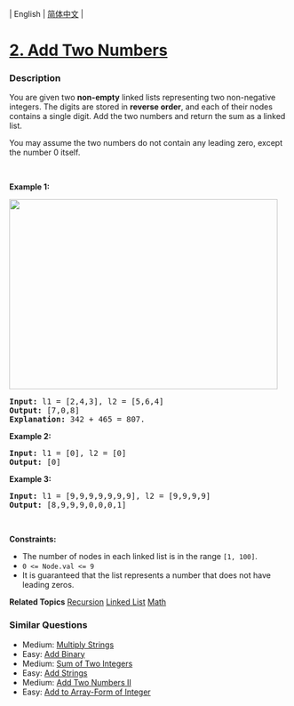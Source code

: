 | English | [简体中文](README.md) |

# [2. Add Two Numbers](https://leetcode-cn.com/problems/add-two-numbers)
 ### Description
<p>You are given two <strong>non-empty</strong> linked lists representing two non-negative integers. The digits are stored in <strong>reverse order</strong>, and each of their nodes contains a single digit. Add the two numbers and return the sum&nbsp;as a linked list.</p>

<p>You may assume the two numbers do not contain any leading zero, except the number 0 itself.</p>

<p>&nbsp;</p>
<p><strong>Example 1:</strong></p>
<img alt="" src="https://assets.leetcode.com/uploads/2020/10/02/addtwonumber1.jpg" style="width: 483px; height: 342px;" />
<pre>
<strong>Input:</strong> l1 = [2,4,3], l2 = [5,6,4]
<strong>Output:</strong> [7,0,8]
<strong>Explanation:</strong> 342 + 465 = 807.
</pre>

<p><strong>Example 2:</strong></p>

<pre>
<strong>Input:</strong> l1 = [0], l2 = [0]
<strong>Output:</strong> [0]
</pre>

<p><strong>Example 3:</strong></p>

<pre>
<strong>Input:</strong> l1 = [9,9,9,9,9,9,9], l2 = [9,9,9,9]
<strong>Output:</strong> [8,9,9,9,0,0,0,1]
</pre>

<p>&nbsp;</p>
<p><strong>Constraints:</strong></p>

<ul>
	<li>The number of nodes in each linked list is in the range <code>[1, 100]</code>.</li>
	<li><code>0 &lt;= Node.val &lt;= 9</code></li>
	<li>It is guaranteed that the list represents a number that does not have leading zeros.</li>
</ul>

**Related Topics**  [Recursion](https://leetcode-cn.com/tag/recursion) [Linked List](https://leetcode-cn.com/tag/linked-list) [Math](https://leetcode-cn.com/tag/math) 

### Similar Questions
 - Medium:	[Multiply Strings](https://leetcode-cn.com/problems/multiply-strings) 
 - Easy:	[Add Binary](https://leetcode-cn.com/problems/add-binary) 
 - Medium:	[Sum of Two Integers](https://leetcode-cn.com/problems/sum-of-two-integers) 
 - Easy:	[Add Strings](https://leetcode-cn.com/problems/add-strings) 
 - Medium:	[Add Two Numbers II](https://leetcode-cn.com/problems/add-two-numbers-ii) 
 - Easy:	[Add to Array-Form of Integer](https://leetcode-cn.com/problems/add-to-array-form-of-integer) 
